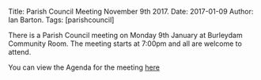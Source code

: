 Title: Parish Council Meeting November 9th 2017.
Date: 2017-01-09
Author: Ian Barton.
Tags: [parishcouncil]

There is a Parish Council meeting on Monday 9th January at Burleydam
Community Room. The meeting starts at 7:00pm and all are welcome to attend.

You can view the Agenda for the meeting
[here](https://drive.google.com/drive/folders/https://drive.google.com/drive/folders/0B2XEOILWjIK3ek1LbXdJMWpzZnM)
